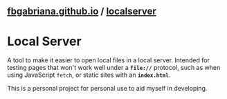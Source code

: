 ## [fbgabriana.github.io](/ "Bamm's KodeGo Repository") / [localserver](/localserver/)

# Local Server

A tool to make it easier to open local files in a local server. Intended for testing pages that won't work well under a **`file://`** protocol, such as when using JavaScript `fetch`, or static sites with an **`index.html`**.

This is a personal project for personal use to aid myself in developing.

